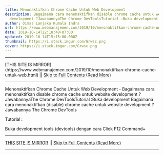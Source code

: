 ```yaml
---
title: Menonaktifkan Chrome Cache Untuk Web Development
description: Bagaimana cara menonaktifkan disable chrome cache untuk website
  development ?JawabannyaThe Chrome DevToolsTutorial :Buka development
author: Dimas Lanjaka Kumala Indra
url: https://www.webmanajemen.com/2019/10/menonaktifkan-chrome-cache-untuk-web.html
date: 2019-10-14T22:18:48+07:00
updated: 2019-10-14T15:15:00.000Z
thumbnail: https://i.stack.imgur.com/Grwsc.png
cover: https://i.stack.imgur.com/Grwsc.png
---
```


<hr/> [THIS SITE IS MIRROR](https://www.webmanajemen.com/2019/10/menonaktifkan-chrome-cache-untuk-web.html) || <a href="https://www.webmanajemen.com/2019/10/menonaktifkan-chrome-cache-untuk-web.html" rel="follow" class="button" id="read-more">Skip to Full Contents (Read More)</a> <hr/> Menonaktifkan Chrome Cache Untuk Web Development - Bagaimana cara menonaktifkan disable chrome cache untuk website development ?JawabannyaThe Chrome DevToolsTutorial :Buka development Bagaimana cara menonaktifkan (disable) chrome cache untuk website development ?
Jawabannya The Chrome DevTools

Tutorial :

Buka development tools (devtools) dengan cara
Click F12
      Command+       <hr/> [THIS SITE IS MIRROR](https://www.webmanajemen.com/2019/10/menonaktifkan-chrome-cache-untuk-web.html) || <a href="https://www.webmanajemen.com/2019/10/menonaktifkan-chrome-cache-untuk-web.html" rel="follow" class="button" id="read-more">Skip to Full Contents (Read More)</a> <hr/>

<script>
    if (location.host.includes('dimaslanjaka12')) {
      location.replace('https://www.webmanajemen.com/2019/10/menonaktifkan-chrome-cache-untuk-web.html');
    }
  </script>